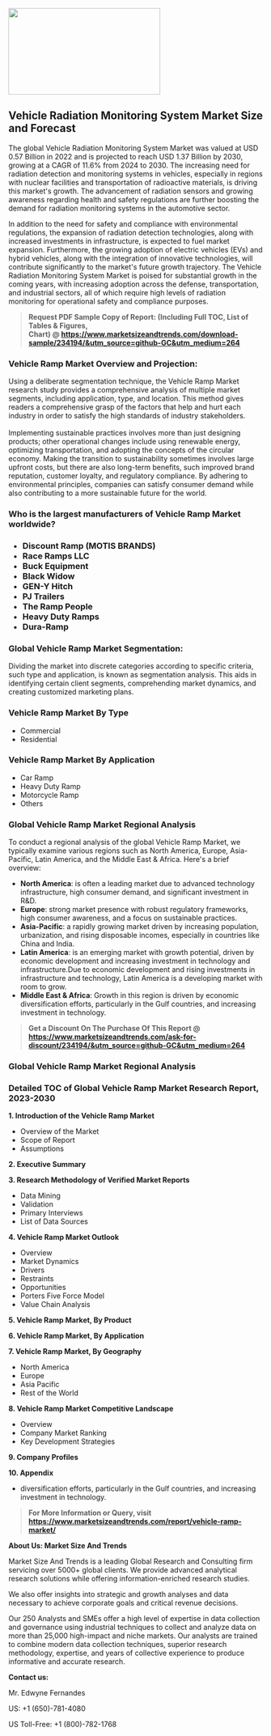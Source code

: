 <p><img class="alignnone size-medium wp-image-20088" src="https://ffe5etoiles.com/wp-content/uploads/2024/12/MST1-300x171.png" alt="" width="300" height="171" /></p><h2>Vehicle Radiation Monitoring System Market Size and Forecast</h2><p>The global Vehicle Radiation Monitoring System Market was valued at USD 0.57 Billion in 2022 and is projected to reach USD 1.37 Billion by 2030, growing at a CAGR of 11.6% from 2024 to 2030. The increasing need for radiation detection and monitoring systems in vehicles, especially in regions with nuclear facilities and transportation of radioactive materials, is driving this market's growth. The advancement of radiation sensors and growing awareness regarding health and safety regulations are further boosting the demand for radiation monitoring systems in the automotive sector.</p><p>In addition to the need for safety and compliance with environmental regulations, the expansion of radiation detection technologies, along with increased investments in infrastructure, is expected to fuel market expansion. Furthermore, the growing adoption of electric vehicles (EVs) and hybrid vehicles, along with the integration of innovative technologies, will contribute significantly to the market's future growth trajectory. The Vehicle Radiation Monitoring System Market is poised for substantial growth in the coming years, with increasing adoption across the defense, transportation, and industrial sectors, all of which require high levels of radiation monitoring for operational safety and compliance purposes.</p></p><blockquote id="" class=""><strong>Request PDF Sample Copy of Report: (Including Full TOC, List of Tables &amp; Figures, Chart)&nbsp;@&nbsp;<strong><a href="https://www.marketsizeandtrends.com/download-sample/234194/&utm_source=github-GC&utm_medium=264" target="_blank">https://www.marketsizeandtrends.com/download-sample/234194/&utm_source=github-GC&utm_medium=264</a></strong></strong></blockquote><h3 id="" class="">Vehicle Ramp Market&nbsp;Overview and Projection:</h3><p id="" class="">Using a deliberate segmentation technique, the Vehicle Ramp Market research study provides a comprehensive analysis of multiple market segments, including application, type, and location. This method gives readers a comprehensive grasp of the factors that help and hurt each industry in order to satisfy the high standards of industry stakeholders. <br /> <br />Implementing sustainable practices involves more than just designing products; other operational changes include using renewable energy, optimizing transportation, and adopting the concepts of the circular economy. Making the transition to sustainability sometimes involves large upfront costs, but there are also long-term benefits, such improved brand reputation, customer loyalty, and regulatory compliance. By adhering to environmental principles, companies can satisfy consumer demand while also contributing to a more sustainable future for the world.</p><h3 id="" class="">Who is the largest manufacturers of&nbsp;Vehicle Ramp Market worldwide?</h3><h3 class=""><p><ul><li>Discount Ramp (MOTIS BRANDS) </li><li> Race Ramps LLC </li><li> Buck Equipment </li><li> Black Widow </li><li> GEN-Y Hitch </li><li> PJ Trailers </li><li> The Ramp People </li><li> Heavy Duty Ramps </li><li> Dura-Ramp</li></ul></p></h3><h3 id="" class="">Global&nbsp;Vehicle Ramp Market Segmentation:</h3><p id="" class="">Dividing the market into discrete categories according to specific criteria, such type and application, is known as segmentation analysis. This aids in identifying certain client segments, comprehending market dynamics, and creating customized marketing plans.</p><h3 id="" class="">Vehicle Ramp Market&nbsp;By Type</h3><p><p><ul><li>Commercial</li><li> Residential</p></li></ul></p></p><h3 id="" class="">Vehicle Ramp Market&nbsp;By Application</h3><p class=""><p><ul><li>Car Ramp</li><li> Heavy Duty Ramp</li><li> Motorcycle Ramp</li><li> Others</li></ul></p></p><h3 id="" class="">Global Vehicle Ramp Market Regional Analysis</h3><p id="" class="">To conduct a regional analysis of the global Vehicle Ramp Market, we typically examine various regions such as North America, Europe, Asia-Pacific, Latin America, and the Middle East &amp; Africa. Here's a brief overview:</p><ul><li><strong>North America</strong>: is often a leading market due to advanced technology infrastructure, high consumer demand, and significant investment in R&amp;D.</li><li><strong>Europe</strong>: strong market presence with robust regulatory frameworks, high consumer awareness, and a focus on sustainable practices.</li><li><strong>Asia-Pacific</strong>: a rapidly growing market driven by increasing population, urbanization, and rising disposable incomes, especially in countries like China and India.</li><li><strong>Latin America</strong>: is an emerging market with growth potential, driven by economic development and increasing investment in technology and infrastructure.Due to economic development and rising investments in infrastructure and technology, Latin America is a developing market with room to grow.</li><li><strong>Middle East &amp; Africa</strong>: Growth in this region is driven by economic diversification efforts, particularly in the Gulf countries, and increasing investment in technology.</li></ul><blockquote id="" class=""><strong>Get a Discount On The Purchase Of This Report @ <strong><a href="https://www.marketsizeandtrends.com/ask-for-discount/234194/&utm_source=github-GC&utm_medium=264" target="_blank">https://www.marketsizeandtrends.com/ask-for-discount/234194/&utm_source=github-GC&utm_medium=264</a></strong></strong></blockquote><h3 id="" class="">Global Vehicle Ramp Market Regional Analysis</h3><h3 id="" class="">Detailed TOC of Global Vehicle Ramp Market Research Report, 2023-2030</h3><p id="" class=""><strong>1. Introduction of the Vehicle Ramp Market</strong></p><ul><li>Overview of the Market</li><li>Scope of Report</li><li>Assumptions</li></ul><p id="" class=""><strong>2. Executive Summary</strong></p><p id="" class=""><strong>3. Research Methodology of Verified Market Reports</strong></p><ul><li>Data Mining</li><li>Validation</li><li>Primary Interviews</li><li>List of Data Sources</li></ul><p id="" class=""><strong>4. Vehicle Ramp Market Outlook</strong></p><ul><li>Overview</li><li>Market Dynamics</li><li>Drivers</li><li>Restraints</li><li>Opportunities</li><li>Porters Five Force Model</li><li>Value Chain Analysis</li></ul><p id="" class=""><strong>5. Vehicle Ramp Market, By Product</strong></p><p id="" class=""><strong>6. Vehicle Ramp Market, By Application</strong></p><p id="" class=""><strong>7. Vehicle Ramp Market, By Geography</strong></p><ul><li>North America</li><li>Europe</li><li>Asia Pacific</li><li>Rest of the World</li></ul><p id="" class=""><strong>8. Vehicle Ramp Market Competitive Landscape</strong></p><ul><li>Overview</li><li>Company Market Ranking</li><li>Key Development Strategies</li></ul><p id="" class=""><strong>9. Company Profiles</strong></p><p id="" class=""><strong>10. Appendix</strong></p><ul><li>diversification efforts, particularly in the Gulf countries, and increasing investment in technology.</li></ul><blockquote id="" class=""><strong>For More Information or Query, visit <strong><strong><a href="https://www.marketsizeandtrends.com/report/vehicle-ramp-market/" target="_blank">https://www.marketsizeandtrends.com/report/vehicle-ramp-market/</a></strong></strong></strong></blockquote><p id="" class=""><strong>About Us: Market Size And Trends</strong></p><p id="" class="">Market Size And Trends is a leading Global Research and Consulting firm servicing over 5000+ global clients. We provide advanced analytical research solutions while offering information-enriched research studies.</p><p id="" class="">We also offer insights into strategic and growth analyses and data necessary to achieve corporate goals and critical revenue decisions.</p><p id="" class="">Our 250 Analysts and SMEs offer a high level of expertise in data collection and governance using industrial techniques to collect and analyze data on more than 25,000 high-impact and niche markets. Our analysts are trained to combine modern data collection techniques, superior research methodology, expertise, and years of collective experience to produce informative and accurate research.</p><p id="" class=""><strong>Contact us:</strong></p><p id="" class="">Mr. Edwyne Fernandes</p><p id="" class="">US: +1 (650)-781-4080</p><p id="" class="">US Toll-Free: +1 (800)-782-1768</p>
